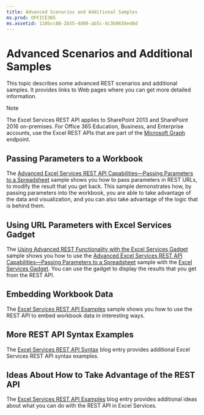 ```yaml
---
title: Advanced Scenarios and Additional Samples
ms.prod: OFFICE365
ms.assetid: 110bcc88-2b55-4d80-ab5c-dc3b9658e48d
---
```



# Advanced Scenarios and Additional Samples

This topic describes some advanced REST scenarios and additional samples. It provides links to Web pages where you can get more detailed information. 
  
    
    


> [!NOTE]  
> The Excel Services REST API applies to SharePoint 2013 and SharePoint 2016 on-premises. For Office 365 Education, Business, and Enterprise accounts, use the Excel REST APIs that are part of the  [Microsoft Graph](http://graph.microsoft.io/en-us/docs/api-reference/v1.0/resources/excel
) endpoint.
  
    
    


## Passing Parameters to a Workbook

The  [Advanced Excel Services REST API Capabilities—Passing Parameters to a Spreadsheet](http://blogs.msdn.com/cumgranosalis/archive/2009/11/05/advanced-excel-services-rest-api-capabilities-where-things-get-interesting.aspx) sample shows you how to pass parameters in REST URLs, to modify the result that you get back. This sample demonstrates how, by passing parameters into the workbook, you are able to take advantage of the data and visualization, and you can also take advantage of the logic that is behind them.
  
    
    

## Using URL Parameters with Excel Services Gadget

The  [Using Advanced REST Functionality with the Excel Services Gadget](http://blogs.msdn.com/cumgranosalis/archive/2009/11/06/bringing-it-all-back-home-using-advanced-rest-functionality-with-the-excel-services-gadget.aspx) sample shows you how to use the [Advanced Excel Services REST API Capabilities—Passing Parameters to a Spreadsheet](http://blogs.msdn.com/cumgranosalis/archive/2009/11/05/advanced-excel-services-rest-api-capabilities-where-things-get-interesting.aspx) sample with the [Excel Services Gadget](http://blogs.msdn.com/cumgranosalis/archive/2009/11/03/interoducing-the-excel-services-gadget.aspx). You can use the gadget to display the results that you get from the REST API. 
  
    
    

## Embedding Workbook Data

The  [Excel Services REST API Examples](http://blogs.msdn.com/excel/archive/2009/11/09/excel-services-in-sharepoint-2010-rest-api-examples.aspx) sample shows you how to use the REST API to embed workbook data in interesting ways.
  
    
    

## More REST API Syntax Examples

The  [Excel Services REST API Syntax](http://blogs.msdn.com/excel/archive/2009/11/05/excel-services-in-sharepoint-2010-rest-api-syntax.aspx) blog entry provides additional Excel Services REST API syntax examples.
  
    
    

## Ideas About How to Take Advantage of the REST API

The  [Excel Services REST API Examples](http://blogs.msdn.com/excel/archive/2009/11/04/simple-access-to-spreadsheet-data-using-the-excel-services-2010-rest-api.aspx) blog entry provides additional ideas about what you can do with the REST API in Excel Services.
  
    
    

